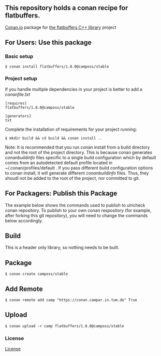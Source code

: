 ## This repository holds a conan recipe for flatbuffers.

[Conan.io](https://conan.io) package for [the flatbuffers C++ library](https://github.com/google/flatbuffers) project

## For Users: Use this package

### Basic setup

    $ conan install flatbuffers/1.8.0@camposs/stable

### Project setup

If you handle multiple dependencies in your project is better to add a *conanfile.txt*

    [requires]
    flatbuffers/1.8.0@camposs/stable

    [generators]
    txt

Complete the installation of requirements for your project running:

    $ mkdir build && cd build && conan install ..
	
Note: It is recommended that you run conan install from a build directory and not the root of the project directory.  This is because conan generates *conanbuildinfo* files specific to a single build configuration which by default comes from an autodetected default profile located in ~/.conan/profiles/default .  If you pass different build configuration options to conan install, it will generate different *conanbuildinfo* files.  Thus, they shoudl not be added to the root of the project, nor committed to git. 

## For Packagers: Publish this Package

The example below shows the commands used to publish to ulricheck conan repository. To publish to your own conan respository (for example, after forking this git repository), you will need to change the commands below accordingly. 

## Build  

This is a header only library, so nothing needs to be built.

## Package 

    $ conan create camposs/stable
	
## Add Remote

	$ conan remote add camp "https://conan.campar.in.tum.de" True

## Upload

    $ conan upload -r camp flatbuffers/1.8.0@camposs/stable

### License
[License](https://github.com/google/flatbuffers/master/LICENSE.txt)
